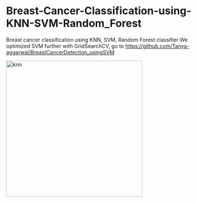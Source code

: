 # Breast-Cancer-Classification-using-KNN-SVM-Random_Forest
Breast cancer classification using KNN, SVM, Random Forest classifier
We optimized SVM further with GridSearchCV, go to https://github.com/Tanya-aggarwal/BreastCancerDetection_usingSVM


<img width="369" alt="knn" src="https://user-images.githubusercontent.com/52793422/119840394-9a182900-bf22-11eb-855c-e299cdf333ec.PNG">
